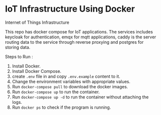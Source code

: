 # IoT Infrastructure Using Docker

Internet of Things Infrastructure

This repo has docker compose for IoT applications. The services includes keycloak for authentication, emqx for mqtt applications, caddy is the server routing data to the service through reverse proxying and postgres for storing data.

Steps to Run :

1. Install Docker.
2. Install Docker Compose.
3. create `.env` file in and copy `.env.example` content to it.
4. Change the environment variables with appropriate values.
5. Run `docker-compose pull` to download the docker images.
6. Run `docker-compose up` to run the container.
7. Run `docker-compose up -d` to run the container without attaching the logs.
8. Run `docker ps` to check if the program is running.
